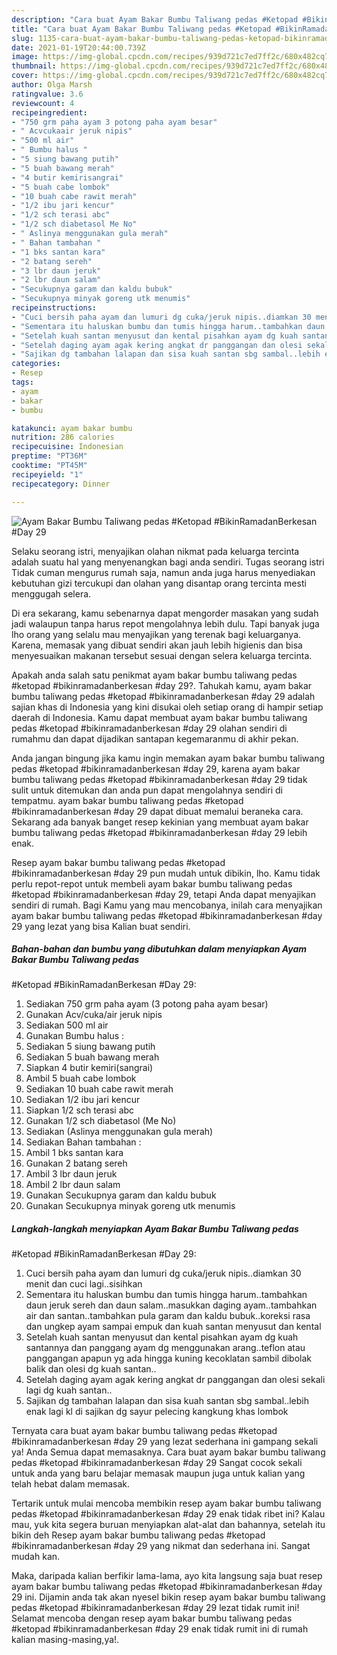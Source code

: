 ```yaml
---
description: "Cara buat Ayam Bakar Bumbu Taliwang pedas #Ketopad #BikinRamadanBerkesan #Day 29 yang lezat dan Mudah Dibuat"
title: "Cara buat Ayam Bakar Bumbu Taliwang pedas #Ketopad #BikinRamadanBerkesan #Day 29 yang lezat dan Mudah Dibuat"
slug: 1135-cara-buat-ayam-bakar-bumbu-taliwang-pedas-ketopad-bikinramadanberkesan-day-29-yang-lezat-dan-mudah-dibuat
date: 2021-01-19T20:44:00.739Z
image: https://img-global.cpcdn.com/recipes/939d721c7ed7ff2c/680x482cq70/ayam-bakar-bumbu-taliwang-pedas-ketopad-bikinramadanberkesan-day-29-foto-resep-utama.jpg
thumbnail: https://img-global.cpcdn.com/recipes/939d721c7ed7ff2c/680x482cq70/ayam-bakar-bumbu-taliwang-pedas-ketopad-bikinramadanberkesan-day-29-foto-resep-utama.jpg
cover: https://img-global.cpcdn.com/recipes/939d721c7ed7ff2c/680x482cq70/ayam-bakar-bumbu-taliwang-pedas-ketopad-bikinramadanberkesan-day-29-foto-resep-utama.jpg
author: Olga Marsh
ratingvalue: 3.6
reviewcount: 4
recipeingredient:
- "750 grm paha ayam 3 potong paha ayam besar"
- " Acvcukaair jeruk nipis"
- "500 ml air"
- " Bumbu halus "
- "5 siung bawang putih"
- "5 buah bawang merah"
- "4 butir kemirisangrai"
- "5 buah cabe lombok"
- "10 buah cabe rawit merah"
- "1/2 ibu jari kencur"
- "1/2 sch terasi abc"
- "1/2 sch diabetasol Me No"
- " Aslinya menggunakan gula merah"
- " Bahan tambahan "
- "1 bks santan kara"
- "2 batang sereh"
- "3 lbr daun jeruk"
- "2 lbr daun salam"
- "Secukupnya garam dan kaldu bubuk"
- "Secukupnya minyak goreng utk menumis"
recipeinstructions:
- "Cuci bersih paha ayam dan lumuri dg cuka/jeruk nipis..diamkan 30 menit dan cuci lagi..sisihkan"
- "Sementara itu haluskan bumbu dan tumis hingga harum..tambahkan daun jeruk sereh dan daun salam..masukkan daging ayam..tambahkan air dan santan..tambahkan pula garam dan kaldu bubuk..koreksi rasa dan ungkep ayam sampai empuk dan kuah santan menyusut dan kental"
- "Setelah kuah santan menyusut dan kental pisahkan ayam dg kuah santannya dan panggang ayam dg menggunakan arang..teflon atau panggangan apapun yg ada hingga kuning kecoklatan sambil dibolak balik dan olesi dg kuah santan.."
- "Setelah daging ayam agak kering angkat dr panggangan dan olesi sekali lagi dg kuah santan.."
- "Sajikan dg tambahan lalapan dan sisa kuah santan sbg sambal..lebih enak lagi kl di sajikan dg sayur pelecing kangkung khas lombok"
categories:
- Resep
tags:
- ayam
- bakar
- bumbu

katakunci: ayam bakar bumbu 
nutrition: 286 calories
recipecuisine: Indonesian
preptime: "PT36M"
cooktime: "PT45M"
recipeyield: "1"
recipecategory: Dinner

---
```



![Ayam Bakar Bumbu Taliwang pedas
#Ketopad
#BikinRamadanBerkesan
#Day 29](https://img-global.cpcdn.com/recipes/939d721c7ed7ff2c/680x482cq70/ayam-bakar-bumbu-taliwang-pedas-ketopad-bikinramadanberkesan-day-29-foto-resep-utama.jpg)

Selaku seorang istri, menyajikan olahan nikmat pada keluarga tercinta adalah suatu hal yang menyenangkan bagi anda sendiri. Tugas seorang istri Tidak cuman mengurus rumah saja, namun anda juga harus menyediakan kebutuhan gizi tercukupi dan olahan yang disantap orang tercinta mesti menggugah selera.

Di era  sekarang, kamu sebenarnya dapat mengorder masakan yang sudah jadi walaupun tanpa harus repot mengolahnya lebih dulu. Tapi banyak juga lho orang yang selalu mau menyajikan yang terenak bagi keluarganya. Karena, memasak yang dibuat sendiri akan jauh lebih higienis dan bisa menyesuaikan makanan tersebut sesuai dengan selera keluarga tercinta. 



Apakah anda salah satu penikmat ayam bakar bumbu taliwang pedas
#ketopad
#bikinramadanberkesan
#day 29?. Tahukah kamu, ayam bakar bumbu taliwang pedas
#ketopad
#bikinramadanberkesan
#day 29 adalah sajian khas di Indonesia yang kini disukai oleh setiap orang di hampir setiap daerah di Indonesia. Kamu dapat membuat ayam bakar bumbu taliwang pedas
#ketopad
#bikinramadanberkesan
#day 29 olahan sendiri di rumahmu dan dapat dijadikan santapan kegemaranmu di akhir pekan.

Anda jangan bingung jika kamu ingin memakan ayam bakar bumbu taliwang pedas
#ketopad
#bikinramadanberkesan
#day 29, karena ayam bakar bumbu taliwang pedas
#ketopad
#bikinramadanberkesan
#day 29 tidak sulit untuk ditemukan dan anda pun dapat mengolahnya sendiri di tempatmu. ayam bakar bumbu taliwang pedas
#ketopad
#bikinramadanberkesan
#day 29 dapat dibuat memalui beraneka cara. Sekarang ada banyak banget resep kekinian yang membuat ayam bakar bumbu taliwang pedas
#ketopad
#bikinramadanberkesan
#day 29 lebih enak.

Resep ayam bakar bumbu taliwang pedas
#ketopad
#bikinramadanberkesan
#day 29 pun mudah untuk dibikin, lho. Kamu tidak perlu repot-repot untuk membeli ayam bakar bumbu taliwang pedas
#ketopad
#bikinramadanberkesan
#day 29, tetapi Anda dapat menyajikan sendiri di rumah. Bagi Kamu yang mau mencobanya, inilah cara menyajikan ayam bakar bumbu taliwang pedas
#ketopad
#bikinramadanberkesan
#day 29 yang lezat yang bisa Kalian buat sendiri.

<!--inarticleads1-->

##### Bahan-bahan dan bumbu yang dibutuhkan dalam menyiapkan Ayam Bakar Bumbu Taliwang pedas
#Ketopad
#BikinRamadanBerkesan
#Day 29:

1. Sediakan 750 grm paha ayam (3 potong paha ayam besar)
1. Gunakan  Acv/cuka/air jeruk nipis
1. Sediakan 500 ml air
1. Gunakan  Bumbu halus :
1. Sediakan 5 siung bawang putih
1. Sediakan 5 buah bawang merah
1. Siapkan 4 butir kemiri(sangrai)
1. Ambil 5 buah cabe lombok
1. Sediakan 10 buah cabe rawit merah
1. Sediakan 1/2 ibu jari kencur
1. Siapkan 1/2 sch terasi abc
1. Gunakan 1/2 sch diabetasol (Me No)
1. Sediakan  (Aslinya menggunakan gula merah)
1. Sediakan  Bahan tambahan :
1. Ambil 1 bks santan kara
1. Gunakan 2 batang sereh
1. Ambil 3 lbr daun jeruk
1. Ambil 2 lbr daun salam
1. Gunakan Secukupnya garam dan kaldu bubuk
1. Gunakan Secukupnya minyak goreng utk menumis




<!--inarticleads2-->

##### Langkah-langkah menyiapkan Ayam Bakar Bumbu Taliwang pedas
#Ketopad
#BikinRamadanBerkesan
#Day 29:

1. Cuci bersih paha ayam dan lumuri dg cuka/jeruk nipis..diamkan 30 menit dan cuci lagi..sisihkan
1. Sementara itu haluskan bumbu dan tumis hingga harum..tambahkan daun jeruk sereh dan daun salam..masukkan daging ayam..tambahkan air dan santan..tambahkan pula garam dan kaldu bubuk..koreksi rasa dan ungkep ayam sampai empuk dan kuah santan menyusut dan kental
1. Setelah kuah santan menyusut dan kental pisahkan ayam dg kuah santannya dan panggang ayam dg menggunakan arang..teflon atau panggangan apapun yg ada hingga kuning kecoklatan sambil dibolak balik dan olesi dg kuah santan..
1. Setelah daging ayam agak kering angkat dr panggangan dan olesi sekali lagi dg kuah santan..
1. Sajikan dg tambahan lalapan dan sisa kuah santan sbg sambal..lebih enak lagi kl di sajikan dg sayur pelecing kangkung khas lombok




Ternyata cara buat ayam bakar bumbu taliwang pedas
#ketopad
#bikinramadanberkesan
#day 29 yang lezat sederhana ini gampang sekali ya! Anda Semua dapat memasaknya. Cara buat ayam bakar bumbu taliwang pedas
#ketopad
#bikinramadanberkesan
#day 29 Sangat cocok sekali untuk anda yang baru belajar memasak maupun juga untuk kalian yang telah hebat dalam memasak.

Tertarik untuk mulai mencoba membikin resep ayam bakar bumbu taliwang pedas
#ketopad
#bikinramadanberkesan
#day 29 enak tidak ribet ini? Kalau mau, yuk kita segera buruan menyiapkan alat-alat dan bahannya, setelah itu bikin deh Resep ayam bakar bumbu taliwang pedas
#ketopad
#bikinramadanberkesan
#day 29 yang nikmat dan sederhana ini. Sangat mudah kan. 

Maka, daripada kalian berfikir lama-lama, ayo kita langsung saja buat resep ayam bakar bumbu taliwang pedas
#ketopad
#bikinramadanberkesan
#day 29 ini. Dijamin anda tak akan nyesel bikin resep ayam bakar bumbu taliwang pedas
#ketopad
#bikinramadanberkesan
#day 29 lezat tidak rumit ini! Selamat mencoba dengan resep ayam bakar bumbu taliwang pedas
#ketopad
#bikinramadanberkesan
#day 29 enak tidak rumit ini di rumah kalian masing-masing,ya!.

